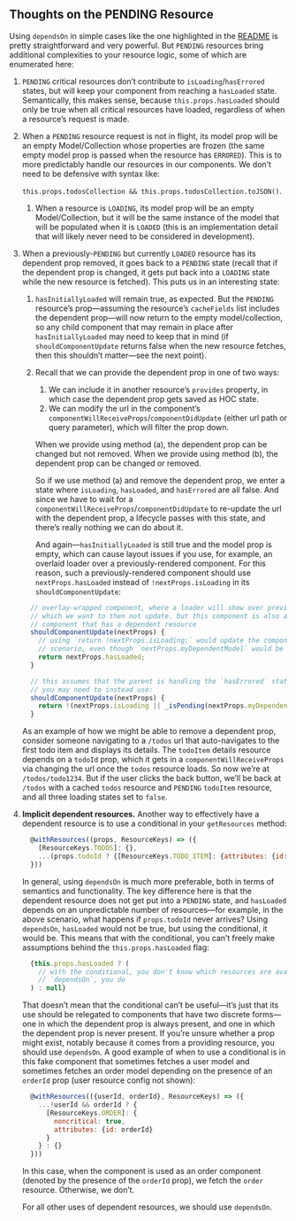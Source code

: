 ## Thoughts on the PENDING Resource

Using `dependsOn` in simple cases like the one highlighted in the [README](https://github.com/SiftScience/with-resources/blob/master/README.md) is pretty straightforward and very powerful. But `PENDING` resources bring additional complexities to your resource logic, some of which are enumerated here:


1. `PENDING` critical resources don’t contribute to `isLoading`/`hasErrored` states, but will keep your component from reaching a `hasLoaded` state. Semantically, this makes sense, because `this.props.hasLoaded` should only be true when all critical resources have loaded, regardless of when a resource’s request is made.
    
1. When a `PENDING` resource request is not in flight, its model prop will be an empty Model/Collection whose properties are frozen (the same empty model prop is passed when the resource has `ERRORED`). This is to more predictably handle our resources in our components. We don’t need to be defensive with syntax like:

     `this.props.todosCollection && this.props.todosCollection.toJSON()`. 
    
    1. When a resource is `LOADING`, its model prop will be an empty Model/Collection, but it will be the same instance of the model that will be populated when it is `LOADED` (this is an implementation detail that will likely never need to be considered in development).
        
1. When a previously-`PENDING` but currently `LOADED` resource has its dependent prop removed, it goes back to a `PENDING` state (recall that if the dependent prop is changed, it gets put back into a `LOADING` state while the new resource is fetched). This puts us in an interesting state:
    
    1. `hasInitiallyLoaded` will remain true, as expected. But the `PENDING` resource’s prop&mdash;assuming the resource’s `cacheFields` list includes the dependent prop&mdash;will now return to the empty model/collection, so any child component that may remain in place after `hasInitiallyLoaded` may need to keep that in mind (if `shouldComponentUpdate` returns false when the new resource fetches, then this shouldn’t matter&mdash;see the next point).
        
    2. Recall that we can provide the dependent prop in one of two ways:
        1. We can include it in another resource’s `provides` property, in which case the dependent prop gets saved as HOC state.
        2. We can modify the url in the component’s `componentWillReceiveProps`/`componentDidUpdate` (either url path or query parameter), which will filter the prop down.
    
        When we provide using method (a), the dependent prop can be changed but not removed. When we provide using method (b), the dependent prop can be changed or removed.
    
        So if we use method (a) and remove the dependent prop, we enter a state where `isLoading`, `hasLoaded`, and `hasErrored` are all false. And since we have to wait for a `componentWillReceiveProps`/`componentDidUpdate` to re-update the url with the dependent prop, a lifecycle passes with this state, and there’s really nothing we can do about it.
        
        And again—`hasInitiallyLoaded` is still true and the model prop is empty, which can cause layout issues if you use, for example, an overlaid loader over a previously-rendered component. For this reason, such a previously-rendered component should use `nextProps.hasLoaded` instead of `!nextProps.isLoading` in its `shouldComponentUpdate`:

    ```js
      // overlay-wrapped component, where a loader will show over previously-rendered children,
      // which we want to then not update. but this component is also a child of a `withResources`
      // component that has a dependent resource
      shouldComponentUpdate(nextProps) {
        // using `return !nextProps.isLoading;` would update the component in the above
        // scenario, even though `nextProps.myDependentModel` would be empty
        return nextProps.hasLoaded;
      }
    
      // this assumes that the parent is handling the `hasErrored` state. if it is not, then
      // you may need to instead use:
      shouldComponentUpdate(nextProps) {
        return !(nextProps.isLoading || _isPending(nextProps.myDependentLoadingState));
      }
    ```

    As an example of how we might be able to remove a dependent prop, consider someone navigating to a `/todos` url that auto-navigates to the first todo item and displays its details. The `todoItem` details resource depends on a `todoId` prop, which it gets in a `componentWillReceiveProps` via changing the url once the `todos` resource loads. So now we’re at `/todos/todo1234`. But if the user clicks the back button, we’ll be back at `/todos` with a cached `todos` resource and `PENDING` `todoItem` resource, and all three loading states set to `false`.
       
1. **Implicit dependent resources.** Another way to effectively have a dependent resource is to use a conditional in your `getResources` method:
    
    ```js
      @withResources((props, ResourceKeys) => ({
        [ResourceKeys.TODOS]: {},
        ...(props.todoId ? {[ResourceKeys.TODO_ITEM]: {attributes: {id: props.todoId}} : {})
      }))
    ```

    In general, using `dependsOn` is much more preferable, both in terms of semantics and functionality. The key difference here is that the dependent resource does not get put into a `PENDING` state, and `hasLoaded` depends on an unpredictable number of resources&mdash;for example, in the above scenario, what happens if `props.todoId` never arrives? Using `dependsOn`, `hasLoaded` would not be true, but using the conditional, it would be. This means that with the conditional, you can’t freely make assumptions behind the `this.props.hasLoaded`  flag:

    ```jsx
      {this.props.hasLoaded ? (
        // with the conditional, you don't know which resources are available. with
        // `dependsOn`, you do
      ) : null}
    ```

    That doesn’t mean that the conditional can’t be useful&mdash;it’s just that its use should be relegated to components that have two discrete forms&mdash;one in which the dependent prop is always present, and one in which the dependent prop is never present. If you’re unsure whether a prop might exist, notably because it comes from a providing resource, you should use `dependsOn`. A good example of when to use a conditional is in this fake component that sometimes fetches a user model and sometimes fetches an order model depending on the presence of an `orderId` prop (user resource config not shown):

    ```js
      @withResources(({userId, orderId}, ResourceKeys) => ({
        ...!userId && orderId ? {
          [ResourceKeys.ORDER]: {
            noncritical: true,
            attributes: {id: orderId}
          }
        } : {}
      }))
    ```


    In this case, when the component is used as an order component (denoted by the presence of the `orderId` prop), we fetch the `order` resource. Otherwise, we don’t.


    For all other uses of dependent resources, we should use `dependsOn`.
